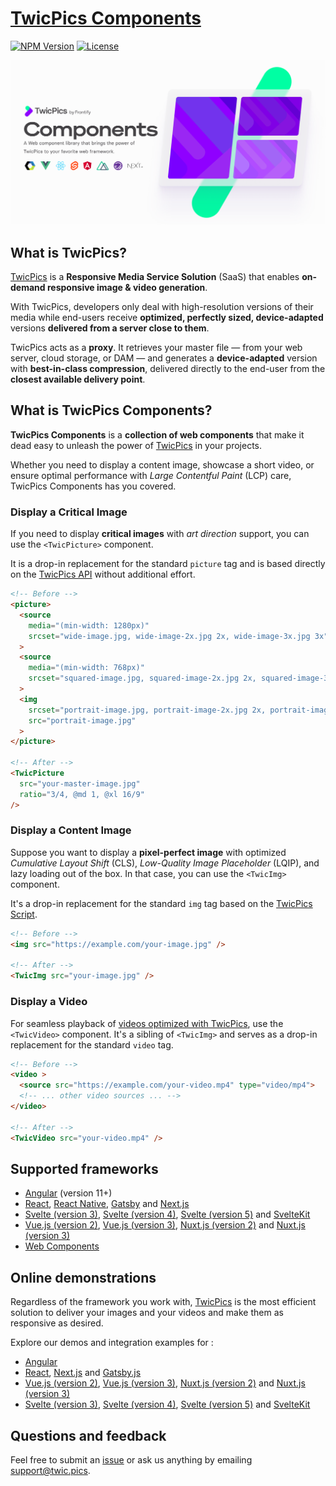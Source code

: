 
# [TwicPics Components](https://www.npmjs.com/package/@twicpics/components)

[![NPM Version][npm-image]][npm-url]
[![License][license-image]][license-url]

![TwicPics Components](https://raw.githubusercontent.com/twicpics/components/0.31.0/documentation/resources/components-cover.png)



## What is TwicPics?

[TwicPics](https://www.twicpics.com/?utm_source=github&utm_medium=organic&utm_campaign=components) is a **Responsive Media Service Solution** (SaaS) that enables **on-demand responsive image & video generation**.

With TwicPics, developers only deal with high-resolution versions of their media while end-users receive **optimized, perfectly sized, device-adapted** versions **delivered from a server close to them**.

TwicPics acts as a **proxy**. It retrieves your master file — from your web server, cloud storage, or DAM — and generates a **device-adapted** version with **best-in-class compression**, delivered directly to the end-user from the **closest available delivery point**.


## What is TwicPics Components?

**TwicPics Components** is a **collection of web components** that make it dead easy to unleash the power of [TwicPics](https://www.twicpics.com/?utm_source=github&utm_medium=organic&utm_campaign=components) in your projects.

Whether you need to display a content image, showcase a short video, or ensure optimal performance with _Large Contentful Paint_ (LCP) care, TwicPics Components has you covered.

### Display a Critical Image

If you need to display **critical images** with _art direction_ support, you can use the `<TwicPicture>` component.

It is a drop-in replacement for the standard `picture` tag and is based directly on the [TwicPics API](https://www.twicpics.com/docs/essentials/api?utm_source=github&utm_medium=organic&utm_campaign=components) without additional effort.


```html
<!-- Before -->
<picture>
  <source
    media="(min-width: 1280px)"
    srcset="wide-image.jpg, wide-image-2x.jpg 2x, wide-image-3x.jpg 3x"
  >
  <source
    media="(min-width: 768px)"
    srcset="squared-image.jpg, squared-image-2x.jpg 2x, squared-image-3x.jpg 3x"
  >
  <img
    srcset="portrait-image.jpg, portrait-image-2x.jpg 2x, portrait-image-3x.jpg 3x"
    src="portrait-image.jpg"
  >
</picture>

<!-- After -->
<TwicPicture
  src="your-master-image.jpg"
  ratio="3/4, @md 1, @xl 16/9"
/>
```

### Display a Content Image

Suppose you want to display a **pixel-perfect image** with optimized _Cumulative Layout Shift_ (CLS), _Low-Quality Image Placeholder_ (LQIP), and lazy loading out of the box. In that case, you can use the `<TwicImg>` component.

It's a drop-in replacement for the standard `img` tag based on the [TwicPics Script](https://www.twicpics.com/docs/essentials/native?utm_source=github&utm_medium=organic&utm_campaign=components).

```html
<!-- Before -->
<img src="https://example.com/your-image.jpg" />

<!-- After -->
<TwicImg src="your-image.jpg" />
```

### Display a Video

For seamless playback of [videos optimized with TwicPics](https://www.twicpics.com/docs/guides/video-optimization?utm_source=github&utm_medium=organic&utm_campaign=components), use the `<TwicVideo>` component. It's a sibling of `<TwicImg>` and serves as a drop-in replacement for the standard `video` tag.


```html
<!-- Before -->
<video >
  <source src="https://example.com/your-video.mp4" type="video/mp4">
  <!-- ... other video sources ... -->
</video>

<!-- After -->
<TwicVideo src="your-video.mp4" />
```


## Supported frameworks

- [Angular](https://github.com/TwicPics/components/blob/0.31.0/documentation/angular.md) (version 11+)
- [React](https://github.com/TwicPics/components/blob/0.31.0/documentation/react.md), [React Native](https://github.com/TwicPics/components/blob/0.31.0/documentation/react-native.md), [Gatsby](https://github.com/TwicPics/components/blob/0.31.0/documentation/gatsby.md) and [Next.js](https://github.com/TwicPics/components/blob/0.31.0/documentation/next.md)
- [Svelte (version 3)](https://github.com/TwicPics/components/blob/0.31.0/documentation/svelte3.md), [Svelte (version 4)](https://github.com/TwicPics/components/blob/0.31.0/documentation/svelte4.md), [Svelte (version 5)](https://github.com/TwicPics/components/blob/0.31.0/documentation/svelte5.md) and [SvelteKit](https://github.com/TwicPics/components/blob/0.31.0/documentation/svelteKit.md)
- [Vue.js (version 2)](https://github.com/TwicPics/components/blob/0.31.0/documentation/vue2.md), [Vue.js (version 3)](https://github.com/TwicPics/components/blob/0.31.0/documentation/vue3.md), [Nuxt.js (version 2)](https://github.com/TwicPics/components/blob/0.31.0/documentation/nuxt2.md) and [Nuxt.js (version 3)](https://github.com/TwicPics/components/blob/0.31.0/documentation/nuxt3.md)
- [Web Components](https://github.com/TwicPics/components/blob/0.31.0/documentation/webComponents.md)

## Online demonstrations

Regardless of the framework you work with, [TwicPics](https://www.twicpics.com/?utm_source=github&utm_medium=organic&utm_campaign=components) is the most efficient solution to deliver your images and your videos and make them as responsive as desired.

Explore our demos and integration examples for :

- [Angular](https://twicpics-angular-demo.netlify.app/?utm_source=github&utm_campaign=components&utm_medium=organic)
- [React](https://twicpics-react-demo.netlify.app/?utm_source=github&utm_campaign=components&utm_medium=organic), [Next.js](https://twicpics-next-demo.netlify.app/?utm_source=github&utm_campaign=components&utm_medium=organic) and [Gatsby.js](https://twicpics-gatsby-demo.netlify.app/?utm_source=github&utm_campaign=components&utm_medium=organic)
- [Vue.js (version 2)](https://twicpics-vue2-demo.netlify.app/?utm_source=github&utm_campaign=components&utm_medium=organic), [Vue.js (version 3)](https://twicpics-vue3-demo.netlify.app/?utm_source=github&utm_campaign=components&utm_medium=organic), [Nuxt.js (version 2)](https://twicpics-nuxt2-demo.netlify.app/?utm_source=github&utm_campaign=components&utm_medium=organic) and [Nuxt.js (version 3)](https://twicpics-nuxt3-demo.netlify.app/?utm_source=github&utm_campaign=components&utm_medium=organic)
- [Svelte (version 3)](https://twicpics-svelte3-demo.netlify.app/?utm_source=github&utm_campaign=components&utm_medium=organic), [Svelte (version 4)](https://twicpics-svelte4-demo.netlify.app/?utm_source=github&utm_campaign=components&utm_medium=organic), [Svelte (version 5)](https://twicpics-svelte5-demo.netlify.app/?utm_source=github&utm_campaign=components&utm_medium=organic) and [SvelteKit](https://twicpics-sveltekit-demo.netlify.app/?utm_source=github&utm_campaign=components&utm_medium=organic)


## Questions and feedback

Feel free to submit an [issue](https://github.com/TwicPics/components/issues) or ask us anything by emailing [support@twic.pics](mailto:support@twic.pics).


[license-image]: https://img.shields.io/npm/l/@twicpics/components.svg?style=flat-square
[license-url]: https://raw.githubusercontent.com/twicpics/components/master/LICENSE
[npm-image]: https://img.shields.io/badge/npm-v0.31.0-orange.svg?style=flat-square
[npm-url]: https://npmjs.org/package/@twicpics/components/v/0.31.0